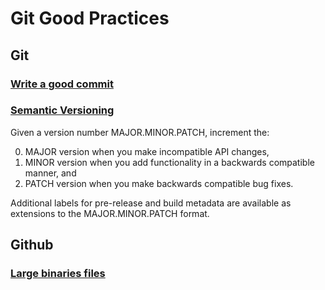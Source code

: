 # Git Good Practices

## Git

### [Write a good commit](https:/u/chris.beams.io/posts/git-commit/)

### [Semantic Versioning](https://semver.org/)

Given a version number MAJOR.MINOR.PATCH, increment the:

0. MAJOR version when you make incompatible API changes,
0. MINOR version when you add functionality in a backwards compatible manner, and
0. PATCH version when you make backwards compatible bug fixes.

Additional labels for pre-release and build metadata are available as extensions to the MAJOR.MINOR.PATCH format.

## Github

### [Large binaries files](https://help.github.com/en/github/managing-large-files/distributing-large-binaries)


